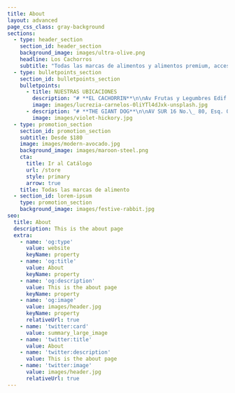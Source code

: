 ```yaml
---
title: About
layout: advanced
page_css_class: gray-background
sections:
  - type: header_section
    section_id: header_section
    background_image: images/ultra-olive.png
    headline: Los Cachorros
    subtitle: "Todas las marcas de alimentos y alimentos premium, accesorios,\_ juguetes y premios para tus mascotas a los mejores precios. Encuéntranos lo más cerca de ti, tenemos 10 tiendas en distintas ubicaciones alrededor de toda la Ciudad de México encuentra la más cercana a ti.\n"
  - type: bulletpoints_section
    section_id: bulletpoints_section
    bulletpoints:
      - title: NUESTRAS UBICACIONES
        description: "# **EL CACHORRIN**\n\nAv Frutas y Legumbres Edif 1 Locales 4 y 5, Central de Abasto,\_\n\nAlc. Iztapalapa, CDMX C.P. 09040\n\n*   Tel: 5556947398\n\n<!---->\n\n*   Cel: 5584787997\n\n## <br> **GRAND PUPPY**\n\nAv. Frutas y Legumbres, Caracol 1 G-H,\_ Central de Abasto,\_\n\nAlc. Iztapalapa, CDMX C.P. 09040\n\n*   Tel: 5570902496\n\n<!---->\n\n*   Cel: 5624418690\n\n## <br> **CACHORROS**\n\nAv Frutas y Legumbres Edif 4 Local 15, Central de Abasto,\_\n\nAlc. Iztapalapa, CDMX C.P. 09040\n\n*   Tel: 5556001586\n\n## <br> **CACHORRITOS**\n\nAv Frutas y Legumbres Edif 3 Local 1 y 2, Central de Abasto,\_\n\nAlc. Iztapalapa, CDMX C.P. 09040\n\n*   Tel: 5556949266\n*   Cel: 5539598129\n\n## <br> **GRAND PUPPY ROMA**\n\nCalle Medellín No. 209, Col. Roma Sur\n\nAlc. Cuauhtémoc, CDMX. C.P. 06760\n\nTel: 5572625500\n\nCel: 5517789125\n"
        image: images/lucrezia-carnelos-0liYTl4dJxk-unsplash.jpg
      - description: "# **THE GIANT DOG**\n\nAV SUR 16 No.\_ 80, Esq. Oriente 243 – A\n\nCol. Agrícola Oriental. CDMX, C.P. 08500\n\nTel: 5541683632\n\nCel: 5539261478\n\n# <br> **GRAND DOG ORIENTAL**\n\nSur 24 No. 412 esq. Ote. 253 Col. Agrícola Oriental Alc. Iztacalco, 08500 CDMX\n\n*   Tel : 5568403891\n\n<!---->\n\n*   Cel: 5520835339\n\n##### <br> **CACHORRITOS ORIENTAL**\n\nSur 24 No. 31, Col. Agrícola Oriental Alc. Iztacalco, 08500 CDMX\n\n*   Tel : 5588499036\n\n<!---->\n\n*   Cel: 5548060687\n\n##### <br> **GRAND PUPPY ORIENTAL**\n\nAV SUR 16 No.\_ 449 Local B, Entre calle 2 de Sur 16 y Retorno 3 de Sur 16\n\nCol. Agrícola Oriental, Alc. Iztacalco, CDMX, C.P. 08500\n\n*   Tel: 5587557387\n\n<!---->\n\n*   Cel: 5539241690\n\n##### <br> **UNIDAD RASTRO**\n\nInterior del Mercado Unidad Rastro Locales 92 - 92 – 94.\n\nEstaño 350, Col. Felipe Ángeles, Alc. Venustiano Carranza, C.P. 15310 CDMX\n\n*   Tel: 5588793527\n\n<!---->\n\n*   Cel: 5535062116\n"
        image: images/violet-hickory.jpg
  - type: promotion_section
    section_id: promotion_section
    subtitle: Desde $180
    image: images/modern-avocado.jpg
    background_image: images/maroon-steel.png
    cta:
      title: Ir al Catálogo
      url: /store
      style: primary
      arrow: true
    title: Todas las marcas de alimento
  - section_id: lorem-ipsum
    type: promotion_section
    background_image: images/festive-rabbit.jpg
seo:
  title: About
  description: This is the about page
  extra:
    - name: 'og:type'
      value: website
      keyName: property
    - name: 'og:title'
      value: About
      keyName: property
    - name: 'og:description'
      value: This is the about page
      keyName: property
    - name: 'og:image'
      value: images/header.jpg
      keyName: property
      relativeUrl: true
    - name: 'twitter:card'
      value: summary_large_image
    - name: 'twitter:title'
      value: About
    - name: 'twitter:description'
      value: This is the about page
    - name: 'twitter:image'
      value: images/header.jpg
      relativeUrl: true
---
```

